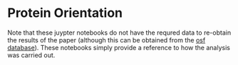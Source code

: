 # Protein Orientation
Note that these juypter notebooks do not have the requred data to  re-obtain the results of the paper 
(although this can be obtained from the [osf database](https://osf.io/p3gsq/)). These notebooks simply provide a reference to how the analysis was carried out.
